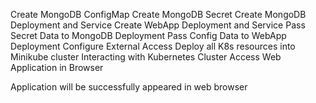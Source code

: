 Create MongoDB ConfigMap
Create MongoDB Secret
Create MongoDB Deployment and Service
Create WebApp Deployment and Service
Pass Secret Data to MongoDB Deployment
Pass Config Data to WebApp Deployment
Configure External Access
Deploy all K8s resources into Minikube cluster
Interacting with Kubernetes Cluster
Access Web Application in Browser

Application will be successfully appeared in web browser
